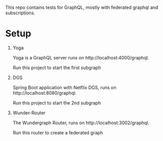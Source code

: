 This repo contains tests for GraphQL, mostly with federated graphql and subscriptions.

# Setup
1. Yoga

   Yoga is a GraphQL server runs on http://localhost:4000/graphql. 

   Run this project to start the first subgraph
2. DGS

   Spring Boot application with Netflix DGS, runs on http://localhost:8080/graphql. 
   
   Run this project to start the 2nd subgraph
3. Wunder-Router

   The Wundergraph Router, runs on http://localhost:3002/graphql. 

   Run this router to create a federated graph